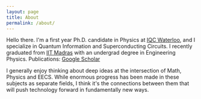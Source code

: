 ```yaml
---
layout: page
title: About
permalink: /about/
---
```


Hello there. I'm a first year Ph.D. candidate in Physics at [IQC Waterloo](https://uwaterloo.ca/institute-for-quantum-computing/), and I specialize in Quantum Information and Superconducting Circuits. I recently graduated from [IIT Madras](https://www.iitm.ac.in/) with an undergrad degree in Engineering Physics. Publications: [Google Scholar](https://scholar.google.com/citations?user=d9-T--sAAAAJ&hl=en)

I generally enjoy thinking about deep ideas at the intersection of Math, Physics and EECS. While enormous progress has been made in these subjects as separate fields, I think it's the connections between them that will push technology forward in fundamentally new ways.
